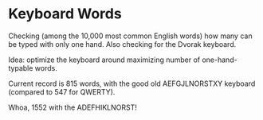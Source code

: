 # Keyboard Words
Checking (among the 10,000 most common English words) how many can be typed with only one hand. Also checking for the Dvorak keyboard.

Idea: optimize the keyboard around maximizing number of one-hand-typable words.

Current record is 815 words, with the good old AEFGJLNORSTXY keyboard (compared to 547 for QWERTY).

Whoa, 1552 with the ADEFHIKLNORST!
